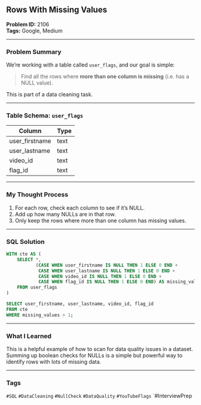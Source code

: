 ## Rows With Missing Values

**Problem ID:** 2106  
**Tags:** Google, Medium  


---

### Problem Summary

We’re working with a table called `user_flags`, and our goal is simple:
> Find all the rows where **more than one column is missing** (i.e. has a NULL value).

This is part of a data cleaning task.

---

### Table Schema: `user_flags`

| Column          | Type |
|------------------|------|
| user_firstname   | text |
| user_lastname    | text |
| video_id         | text |
| flag_id          | text |

---

### My Thought Process

1. For each row, check each column to see if it’s NULL.
2. Add up how many NULLs are in that row.
3. Only keep the rows where more than one column has missing values.

---

### SQL Solution

```sql
WITH cte AS (
    SELECT *,
           (CASE WHEN user_firstname IS NULL THEN 1 ELSE 0 END +
            CASE WHEN user_lastname IS NULL THEN 1 ELSE 0 END +
            CASE WHEN video_id IS NULL THEN 1 ELSE 0 END +
            CASE WHEN flag_id IS NULL THEN 1 ELSE 0 END) AS missing_values
    FROM user_flags
)

SELECT user_firstname, user_lastname, video_id, flag_id
FROM cte
WHERE missing_values > 1;
```

---

### What I Learned

This is a helpful example of how to scan for data quality issues in a dataset. Summing up boolean checks for NULLs is a simple but powerful way to identify rows with lots of missing data.

---

### Tags
`#SQL` `#DataCleaning` `#NullCheck` `#DataQuality` `#YouTubeFlags` `#InterviewPrep
